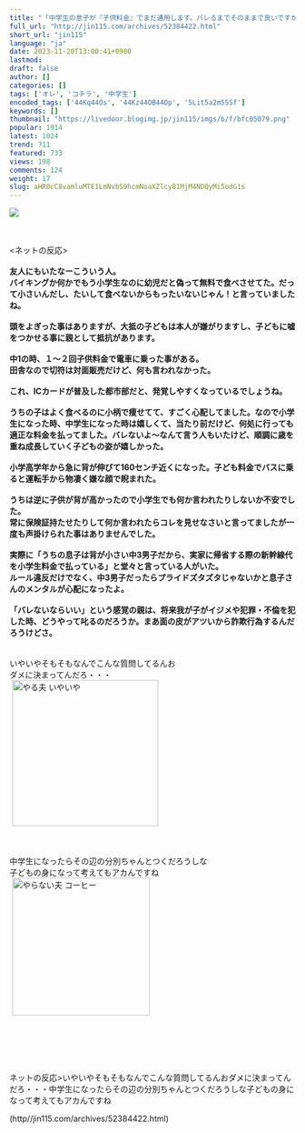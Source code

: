 ```yaml
---
title: "「中学生の息子が『子供料金』でまだ通用します。バレるまでそのままで良いですか？」→弁護士からの回答がコチラ！ "
full_url: "http://jin115.com/archives/52384422.html"
short_url: "jin115"
language: "ja"
date: 2023-11-20T13:00:41+0900
lastmod: 
draft: false
author: []
categories: []
tags: ['オレ', 'コチラ', '中学生']
encoded_tags: ['44Kq44Os', '44Kz44OB44Op', '5Lit5a2m55Sf']
keywords: []
thumbnail: "https://livedoor.blogimg.jp/jin115/imgs/b/f/bfc05079.png"
popular: 1914
latest: 1024
trend: 711
featured: 733
views: 198
comments: 124
weight: 17
slug: aHR0cC8vamluMTE1LmNvbS9hcmNoaXZlcy81MjM4NDQyMi5odG1s
---
```


![](https://livedoor.blogimg.jp/jin115/imgs/b/f/bfc05079.png)

<div><a name='more'></a> <br> <br> <ネットの反応><br> <br> <b>友人にもいたなーこういう人。<br> バイキングか何かでもう小学生なのに幼児だと偽って無料で食べさせてた。だって小さいんだし、たいして食べないからもったいないじゃん！と言っていましたね。</b><br> <b><br> 頭をよぎった事はありますが、大抵の子どもは本人が嫌がりますし、子どもに嘘をつかせる事に親として抵抗があります。</b><br> <br> <b>中1の時、１〜２回子供料金で電車に乗った事がある。<br> 田舎なので切符は対面販売だけど、何も言われなかった。</b><br> <br> <b>これ、ICカードが普及した都市部だと、発覚しやすくなっているでしょうね。</b><br> <br> <b>うちの子はよく食べるのに小柄で痩せてて、すごく心配してました。なので小学生になった時、中学生になった時は嬉しくて、当たり前だけど、何処に行っても適正な料金を払ってました。バレないよ〜なんて言う人もいたけど、順調に歳を重ね成長していく子どもの姿が嬉しかった。</b><br> <br> <b>小学高学年から急に背が伸びて160センチ近くになった。子ども料金でバスに乗ると運転手から物凄く嫌な顔で睨まれた。</b><br> <br> <b>うちは逆に子供が背が高かったので小学生でも何か言われたりしないか不安でした。<br> 常に保険証持たせたりして何か言われたらコレを見せなさいと言ってましたが一度も声掛けられた事はありませんでした。</b><br> <br> <b>実際に「うちの息子は背が小さい中3男子だから、実家に帰省する際の新幹線代を小学生料金で払っている」と堂々と言っている人がいた。<br> ルール違反だけでなく、中3男子だったらプライドズタズタじゃないかと息子さんのメンタルが心配になったよ。</b><br> <br> <b>「バレないならいい」という感覚の親は、将来我が子がイジメや犯罪・不倫を犯した時、どうやって叱るのだろうか。まあ面の皮がアツいから詐欺行為するんだろうけどさ。</b><br> <br> <br> いやいやそもそもなんでこんな質問してるんお<br> ダメに決まってんだろ・・・<br> <img src='https//livedoor.blogimg.jp/jin115/imgs/e/2/e2e9cd7d.gif' alt='やる夫 いやいや' width='257' border='0' hspace='5' class='pict'><br> <br> <br> <br> 中学生になったらその辺の分別ちゃんとつくだろうしな<br> 子どもの身になって考えてもアカんですね<br> <img src='https//livedoor.blogimg.jp/jin115/imgs/d/f/df01eb8a.gif' alt='やらない夫 コーヒー' width='242' border='0' hspace='5' class='pict'><br> <br> <br> <br> <br> <br> <p>ネットの反応>いやいやそもそもなんでこんな質問してるんおダメに決まってんだろ・・・中学生になったらその辺の分別ちゃんとつくだろうしな子どもの身になって考えてもアカんですね</p></div>

(http//jin115.com/archives/52384422.html)
